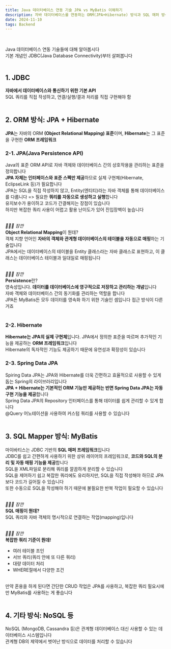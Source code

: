 ```yaml
---
title: Java 데이터베이스 연동 기술 JPA vs MyBatis 이해하기
description: 자바 데이터베이스를 연동하는 ORM(JPA+Hibernate) 방식과 SQL 매퍼 방식(MyBatis) 개념
date: 2024-11-10
tags: Backend
---
```


<br/>

Java 데이터베이스 연동 기술들에 대해 알아봅시다<br/>
기본 개념인 JDBC(Java Database Connectivity)부터 살펴봅니다<br/><br/>
 

## 1. JDBC
**자바에서 데이터베이스와 통신하기 위한 기본 API**<br/>
SQL 쿼리를 직접 작성하고, 연결/실행/결과 처리를 직접 구현해야 함<br/>
<br/>

## 2. ORM 방식: JPA + Hibernate
**JPA**는 자바의 ORM **(Object Relational Mapping) 표준**이며, **Hibernate**는 그 표준을 구현한 **ORM 프레임워크**
<br/>

### 2-1. JPA(Java Persistence API)
Java의 표준 ORM API로 자바 객체와 데이터베이스 간의 상호작용을 관리하는 표준을 정의합니다<br/>
**JPA 자체는 인터페이스와 표준 스펙만 제공**하므로 실제 구현체(Hibernate, EclipseLink 등)가 필요합니다<br/>
JPA는 SQL을 직접 작성하지 않고, Entity(엔티티)라는 자바 객체를 통해 데이터베이스를 다룹니다 => 필요한 **쿼리를 자동으로 생성하고 실행**합니다<br/>
유지보수가 용이하고 코드가 간결해지는 장점이 있습니다<br/>
하지만 복잡한 쿼리 사용이 어렵고 활용 난이도가 있어 진입장벽이 높습니다
<br/><br/>

_🙋🏻‍♀️ 잠깐_
<br/>
**Object Relational Mapping**이 뭔데?<br/>
객체 지향 언어인 **자바의 객체와 관계형 데이터베이스의 테이블을 자동으로 매핑**하는 기술입니다<br/>
JPA에서는 데이터베이스의 테이블을 Entity 클래스라는 자바 클래스로 표현하고, 이 클래스는 데이터베이스 테이블과 일대일로 매핑됩니다<br/><br/>

_🙋🏻‍♀️ 잠깐_
<br/>
**Persistence**란?<br/>
영속성입니다. **데이터를 데이터베이스에 영구적으로 저장하고 관리하는 개념**입니다<br/>
자바 객체와 데이터베이스 간의 동기화를 관리하는 역할을 합니다<br/>
JPA든 MyBatis든 모두 데이터를 영속화 하기 위한 기술인 셈입니다 접근 방식이 다른 거죠<br/><br/>

### 2-2. Hibernate
**Hibernate는 JPA의 실제 구현체**입니다. JPA에서 정의한 표준을 따르며 추가적인 기능을 제공하는 **ORM 프레임워크**입니다<br/>
Hibernate의 독자적인 기능도 제공하기 때문에 유연성과 확장성이 있습니다<br/>


### 2-3. Spring Data JPA
Spiring Data JPA는 JPA와 Hibernate를 더욱 간편하고 효율적으로 사용할 수 있게 돕는 Spring의 라이브러리입니다<br/>
**JPA + Hibernate는 기본적인 ORM 기능만 제공하는 반면 Spring Data JPA는 자동 구현 기능을 제공**합니다<br/>
Spring Data JPA의 Repository 인터페이스를 통해 데이터를 쉽게 관리할 수 있게 합니다<br/>
@Query 어노테이션을 사용하여 커스텀 쿼리를 사용할 수 있습니다<br/><br/>

## 3. SQL Mapper 방식: MyBatis
마이바티스는 JDBC 기반의 **SQL 매퍼 프레임워크**입니다<br/>
JDBC를 쉽고 간편하게 사용하기 위한 상위 레이어의 프레임워크로, **코드와 SQL의 분리 및 자동 매핑 기능을 제공**합니다<br/>
SQL을 XML파일로 분리해 쿼리를 깔끔하게 분리할 수 있습니다<br/>
SQL을 제어하기 쉽고 복잡한 쿼리에도 유리하지만, SQL을 직접 작성해야 하므로 JPA보다 코드가 길어질 수 있습니다<br/>
또한 수동으로 SQL을 작성해야 하기 때문에 불필요한 반복 작업이 필요할 수 있습니다<br/><br/>

_🙋🏻‍♀️ 잠깐_
<br/>
**SQL 매핑이 뭔데?**<br/>
SQL 쿼리와 자바 객체의 명시적으로 연결하는 작업(mapping)입니다
<br/><br/>
 

_🙋🏻‍♀️ 잠깐_
<br/>
**복잡한 쿼리 기준이 뭔데!**<br/>
- 여러 테이블 조인
- 서브 쿼리(쿼리 안에 또 다른 쿼리)
- 대량 데이터 처리
- WHERE절에서 다양한 조건

<br/>
만약 혼용을 하게 된다면 간단한 CRUD 작업은 JPA를 사용하고, 복잡한 쿼리 필요시에만 MyBatis를 사용하는 게 좋습니다<br/><br/>

## 4. 기타 방식: NoSQL 등
NoSQL (MongoDB, Cassandra 등)은 관계형 데이터베이스 대신 사용할 수 있는 데이터베이스 시스템입니다<br/>
관계형 DB의 제약에서 벗어난 방식으로 데이터를 처리할 수 있습니다